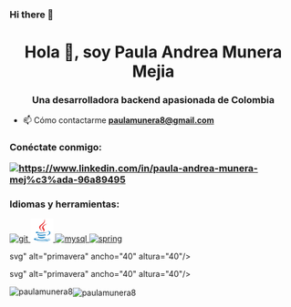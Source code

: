 ### Hi there 👋
<h1 align="center">Hola 👋, soy Paula Andrea Munera Mejia</h1>
<h3 align="center">Una desarrolladora backend apasionada de Colombia</h3>

<!--
**paulamunera8/paulamunera8** is a ✨ _special_ ✨ repository because its `README.md` (this file) appears on your GitHub profile.
- 🔭 Actualmente estoy trabajando en ** Bootcamp Makaia**

Here are some ideas to get you started:
- 🌱 Actualmente estoy aprendiendo **Java, Spring Boot, SQL**

- 🔭 I'm currently working on ...
- 🌱 I'm currently learning ...
- 👯 I'm looking to collaborate on ...
- 🤔 I'm looking for help with ...
- 💬 Ask me about ...
- 📫 How to reach me: ...
- 😄 Pronouns: ...
- ⚡ Fun fact: ...
-->
- 📫 Cómo contactarme **paulamunera8@gmail.com**

<h3 align="left">Conéctate conmigo:</ h3>
<p align="left">
<a href="https://linkedin.com/in/https://www.linkedin.com/in/paula-andrea-munera-mej%c3%ada-96a89495 " target="en blanco"><img align="center" src="https://raw.githubusercontent.com/rahuldkjain/github-profile-readme-generator/master/src/images/icons/Social/linked-in -alt.svg" alt="https://www.linkedin.com/in/paula-andrea-munera-mej%c3%ada-96a89495" height="30" width="40" /></a>
</p>

<h3 align="left">Idiomas y herramientas:</h3>
<p align="left"> <a href="https://git-scm.com/" target="_blank" rel="noreferrer"> <img src="https://www.vectorlogo.zone/ logos/git-scm/git-scm-icon.svg" alt="git" width="40" height="40"/> </a> <a href="https://www.java.com" target="_blank" rel="noreferrer"> <img src="https://raw.githubusercontent.com/devicons/devicon/master/icons/java/java-original.svg" alt="java" width=" 40" height="40"/> </a> <a href="https://www.mysql.com/" target="_blank" rel="noreferrer"> <img src="https://raw .githubusercontent.com/devicons/devicon/master/icons/mysql/mysql-original-wordmark.svg" alt="mysql" width="40" height="40"/> </a> <a href="https:// spring.io/" target="_blank" rel="noreferrer"> <img src="https://www.vectorlogo.zone/logos/springio/springio-icon.svg" alt="spring" width="40 " altura="40"/> </a> </p>svg" alt="primavera" ancho="40" altura="40"/> </a> </p>svg" alt="primavera" ancho="40" altura="40"/> </a> </p>

<p><img align="left" src="https://github-readme-stats.vercel.app/api/top-langs?username=paulamunera8&show_icons=true&locale=en&layout=compact" alt="paulamunera8" /> </p>

<p> <img align="center" src="https://github-readme-stats.vercel.app/api?username=paulamunera8&show_icons=true&locale=en" alt="paulamunera8" /> </p>
